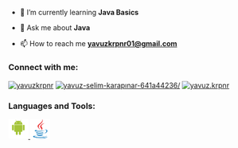 - 🌱 I’m currently learning **Java Basics**

- 💬 Ask me about **Java**

- 📫 How to reach me **yavuzkrpnr01@gmail.com**

<h3 align="left">Connect with me:</h3>
<p align="left">
<a href="https://twitter.com/yavuzkrpnr" target="blank"><img align="center" src="https://raw.githubusercontent.com/rahuldkjain/github-profile-readme-generator/master/src/images/icons/Social/twitter.svg" alt="yavuzkrpnr" height="30" width="40" /></a>
<a href="https://linkedin.com/in/yavuz-selim-karapınar-641a44236/" target="blank"><img align="center" src="https://raw.githubusercontent.com/rahuldkjain/github-profile-readme-generator/master/src/images/icons/Social/linked-in-alt.svg" alt="yavuz-selim-karapınar-641a44236/" height="30" width="40" /></a>
<a href="https://instagram.com/yavuz.krpnr" target="blank"><img align="center" src="https://raw.githubusercontent.com/rahuldkjain/github-profile-readme-generator/master/src/images/icons/Social/instagram.svg" alt="yavuz.krpnr" height="30" width="40" /></a>
</p>

<h3 align="left">Languages and Tools:</h3>
<p align="left"> <a href="https://developer.android.com" target="_blank" rel="noreferrer"> <img src="https://raw.githubusercontent.com/devicons/devicon/master/icons/android/android-original-wordmark.svg" alt="android" width="40" height="40"/> </a> <a href="https://www.java.com" target="_blank" rel="noreferrer"> <img src="https://raw.githubusercontent.com/devicons/devicon/master/icons/java/java-original.svg" alt="java" width="40" height="40"/> </a> </p>

